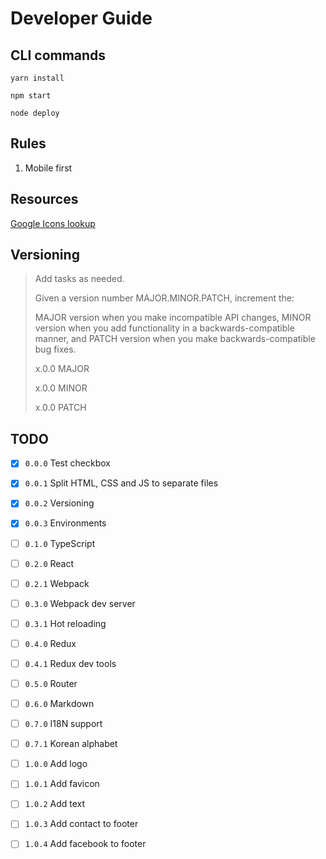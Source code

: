 # Developer Guide

## CLI commands

` yarn install `

` npm start `

` node deploy `


## Rules
1. Mobile first

## Resources
[Google Icons lookup](https://github.com/google/material-design-icons/blob/master/iconfont/codepoints)


## Versioning
> Add tasks as needed.
>
> Given a version number MAJOR.MINOR.PATCH, increment the:
>
> MAJOR version when you make incompatible API changes,
> MINOR version when you add functionality in a backwards-compatible manner, and
> PATCH version when you make backwards-compatible bug fixes.
>
> x.0.0 MAJOR
>
> x.0.0 MINOR
>
> x.0.0 PATCH


## TODO

- [x] `0.0.0` Test checkbox
- [x] `0.0.1` Split HTML, CSS and JS to separate files
- [x] `0.0.2` Versioning
- [x] `0.0.3` Environments


- [ ] `0.1.0` TypeScript


- [ ] `0.2.0` React
- [ ] `0.2.1` Webpack


- [ ] `0.3.0` Webpack dev server
- [ ] `0.3.1` Hot reloading


- [ ] `0.4.0` Redux
- [ ] `0.4.1` Redux dev tools


- [ ] `0.5.0` Router


- [ ] `0.6.0` Markdown


- [ ] `0.7.0` I18N support
- [ ] `0.7.1` Korean alphabet


- [ ] `1.0.0` Add logo
- [ ] `1.0.1` Add favicon
- [ ] `1.0.2` Add text
- [ ] `1.0.3` Add contact to footer
- [ ] `1.0.4` Add facebook to footer
